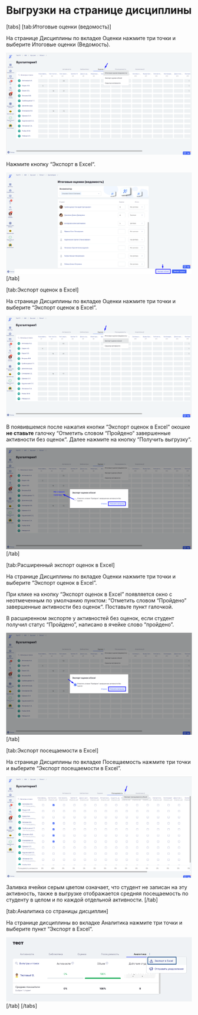 # Выгрузки на странице дисциплины

[tabs]
[tab:Итоговые оценки (ведомость)]


На странице Дисциплины по вкладке Оценки нажмите три точки и выберите Итоговые оценки (Ведомость).

![](../../.gitbook/assets/Screenshot_1038.png)

Нажмите кнопку “Экспорт в Excel“.

![](../../.gitbook/assets/Screenshot_1039.png)
[/tab]

[tab:Экспорт oценок в Excel]


На странице Дисциплины по вкладке Оценки нажмите три точки и выберите “Экспорт oценок в Excel”.

![](../../.gitbook/assets/Screenshot_1040.png)

В появившемся после нажатия кнопки “Экспорт oценок в Excel“ окошке **не ставьте** галочку “Отметить словом “Пройдено“ завершенные активности без оценок“. Далее нажмите на кнопку “Получить выгрузку“.

![](../../.gitbook/assets/Screenshot_1041.png)
[/tab]

[tab:Расширенный экспорт оценок в Excel]


На странице Дисциплины по вкладке Оценки нажмите три точки и выберите “Экспорт oценок в Excel”.

При клике на кнопку “Экспорт оценок в Excel” появляется окно с неотмеченным по умолчанию пунктом: “Отметить словом “Пройдено” завершенные активности без оценок“. Поставьте пункт галочкой.

В расширенном экспорте у активностей без оценок, если студент получил статус “Пройдено”, написано в ячейке слово “пройдено”.



![](../../.gitbook/assets/Screenshot_1042.png)
[/tab]

[tab:Экспорт посещаемости в Excel]


На странице Дисциплины по вкладке Посещаемость нажмите три точки и выберите “Экспорт посещаемости в Excel”.



![](../../.gitbook/assets/Screenshot_1043.png)

Заливка ячейки серым цветом означает, что студент не записан на эту активность, также в выгрузке отображается средняя посещаемость по студенту в целом и по каждой отдельной активности.
[/tab]

[tab:Аналитика со страницы дисциплин]


На странице дисциплины во вкладке Аналитика нажмите три точки и выберите пункт “Экспорт в Excel“.

![](<../../.gitbook/assets/image (6) (1) (1).png>)
[/tab]
[/tabs]





